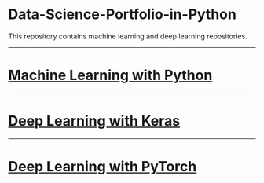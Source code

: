 # **Data-Science-Portfolio-in-Python**

This repository contains machine learning and deep learning repositories.


--------------------------------------------------------------------------------

# **[Machine Learning with Python](https://github.com/pb111/Machine-Learning-with-Python)**

--------------------------------------------------------------------------------

# **[Deep Learning with Keras](https://github.com/pb111/Deep-Learning-with-Keras)**

--------------------------------------------------------------------------------

# **[Deep Learning with PyTorch](https://github.com/pb111/Deep-Learning-with-PyTorch)**
